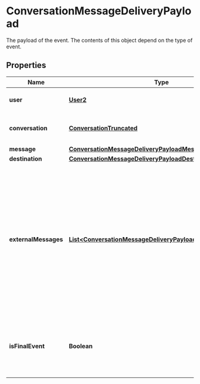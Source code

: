 

# ConversationMessageDeliveryPayload

The payload of the event. The contents of this object depend on the type of event.
## Properties

Name | Type | Description | Notes
------------ | ------------- | ------------- | -------------
**user** | [**User2**](User2.md) | The user associated with the conversation. |  [optional]
**conversation** | [**ConversationTruncated**](ConversationTruncated.md) | The conversation in which the message was sent. |  [optional]
**message** | [**ConversationMessageDeliveryPayloadMessage**](ConversationMessageDeliveryPayloadMessage.md) |  |  [optional]
**destination** | [**ConversationMessageDeliveryPayloadDestination**](ConversationMessageDeliveryPayloadDestination.md) |  |  [optional]
**externalMessages** | [**List&lt;ConversationMessageDeliveryPayloadExternalMessages&gt;**](ConversationMessageDeliveryPayloadExternalMessages.md) | An array of objects representing the third-party messages associated with the event. The order of the external messages is not guaranteed to be the same across the different triggers. Note that some channels don’t expose message IDs, in which case this field will be unset. |  [optional]
**isFinalEvent** | **Boolean** | A boolean indicating whether the webhook is the final one for the &#x60;message.id&#x60; and &#x60;destination.type&#x60; pair. |  [optional]




